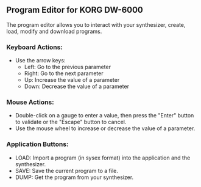 Program Editor for KORG DW-6000
-------------------------------

The program editor allows you to interact with your synthesizer, create, load, modify and download programs.

### Keyboard Actions:

*   Use the arrow keys:
    *   Left: Go to the previous parameter
    *   Right: Go to the next parameter
    *   Up: Increase the value of a parameter
    *   Down: Decrease the value of a parameter

### Mouse Actions:

*   Double-click on a gauge to enter a value, then press the "Enter" button to validate or the "Escape" button to cancel.
*   Use the mouse wheel to increase or decrease the value of a parameter.

### Application Buttons:

*   LOAD: Import a program (in sysex format) into the application and the synthesizer.
*   SAVE: Save the current program to a file.
*   DUMP: Get the program from your synthesizer.
